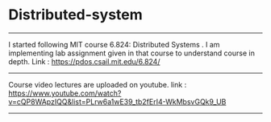 # Distributed-system
----------------------------------
I started following MIT course 6.824: Distributed Systems . I am implementing lab assignment given in that course to understand course in depth.
Link : https://pdos.csail.mit.edu/6.824/

-----------------------------
Course video lectures are uploaded on youtube. 
link : https://www.youtube.com/watch?v=cQP8WApzIQQ&list=PLrw6a1wE39_tb2fErI4-WkMbsvGQk9_UB

-------------------------------------------------------

